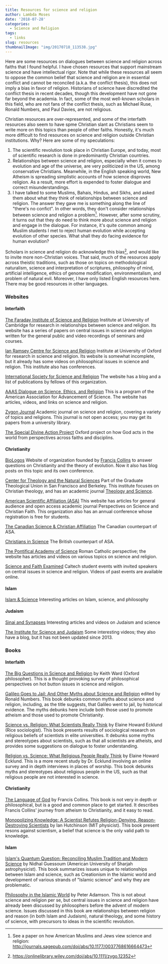 ```yaml
---
title: Resources for science and religion
author: Lambda Moses
date: '2018-07-28'
categories:
  - Science and Religion
tags:
  - links
slug: resources
thumbnailImage: "img/20170718_113538.jpg"
---
```


Here are some resources on dialogues between science and religion across faiths that I found helpful. I have chosen resources that support mainstream science and have intellectual rigor. Note that while these resources all seem to oppose the common belief that science and religion are in essential conflict and cannot be reconciled (a.k.a. the conflict thesis), this does not imply a bias in favor of religion. Historians of science have discredited the conflict thesis in recent decades, though this development have not gone far beyond the academia. In fact, some of the most well-known scholars in this field, who are not fans of the conflict thesis, such as Michael Ruse, Ronald Numbers, and Paul Davies, are not religious.

Christian resources are over-represented, and some of the interfaith resources also seem to have spme Christian slant as Christians seem to write more on this topics than people of other faiths. Honestly, it's much more difficult to find resources on science and religion outside Christian institutions. Why? Here are some of my speculations:

1. The scientific revolution took place in Christian Europe, and today, most of scientific research is done in predominantly Christian countries.
2. Relationships between science and religion, especially when it comes to evolution and age of the universe, are very politicized in the US, among conservative Christians. Meanwhile, in the English speaking world, New Atheism is spreading simplistic accounts of how science disproves religion. As a result, more effort is expended to foster dialogue and correct misunderstandings. 
3. I have talked to some Muslims, Bahais, Hindus, and Sikhs, and asked them about what they think of relationships between science and religion. The answer they gave me is something along the line of "there's no confict". In other words, they don't consider relationships between science and religion a problem[^1]. However, after some scrutiny, it turns out that they do need to think more about science and religion and engage in the dialogue. For instance, it's quite common among Muslim students I met to reject human evolution while accepting evolution of other species. What shall they do facing evidence for human evolution? 

Scholars in science and religion do acknowledge this bias[^2], and would like to invite more non-Christian voices. That said, much of the resources apply across theistic traditions, such as those on topics on methodological naturalism, science and interpretation of scriptures, philosophy of mind, artificial intelligence, ethics of genome modification, environmentalism, and problem of natural evil. Moreover, I have only listed English resources here. There may be good resources in other languages.

### Websites
#### Interfaith
[The Faraday Institute of Science and Religion](http://www.faraday.st-edmunds.cam.ac.uk) Institute at University of Cambridge for research in relationships between science and religion. Its website has a series of papers on central issues in science and religion written for the general public and video recordings of seminars and courses. 

[Ian Ramsey Centre for Science and Religion](https://www.ianramseycentre.info) Institute at University of Oxford for research in science and religion. Its website is somewhat incomplete, but it already has some videos on philosophical issues in science and religion. This institute also has conferences.

[International Society for Science and Religion](https://www.issr.org.uk) The website has a blog and a list of publications by fellows of this organization.

[AAAS Dialogue on Science, Ethics, and Religion](https://www.aaas.org/page/doser-resources) This is a program of the American Association for Advancement of Science. The website has articles, videos, and links on science and religion.

[Zygon Journal](http://zygonjournal.org) Academic journal on science and religion, covering a variety of topics and religions. This journal is not open access; you may get its papers from a university library.

[The Special Divine Action Project](https://sda.bodleian.ox.ac.uk/sda/#!/?section=1&bucket=1&tab=1) Oxford project on how God acts in the world from perspectives across faiths and disciplins.

#### Christianity
[BioLogos](https://biologos.org) Website of organization founded by [Francis Collins](https://www.nih.gov/about-nih/who-we-are/nih-director) to answer questions on Christianity and the theory of evolution. Now it also has blog posts on this topic and its own conference.

[Center for Theology and the Natural Sciences](http://www.ctns.org/index.html) Part of the Graduate Theological Union in San Francisco and Berkeley. This institute focuses on Christian theology, and has an academic journal [Theology and Science](https://www.tandfonline.com/toc/rtas20/current). 

[American Scientific Affiliation (ASA)](https://network.asa3.org/default.aspx) This website has articles for general audience and open access academic journal Perspectives on Science and Christian Faith. This organization also has an annual conference whose registration is free for students.

[The Canadian Science & Christian Affiliation](http://csca.ca) The Canadian counterpart of ASA.

[Christians in Science](http://www.cis.org.uk/resources/articles-talks-and-links/) The British counterpart of ASA.

[The Pontifical Academy of Science](http://www.pas.va/content/accademia/en.html) Roman Catholic perspective; the website has articles and videos on various topics on science and religion.

[Science and Faith Examined](http://www.scienceandfaithexamined.org) Caltech student events with invited speakers on central issues in science and religion. Videos of past events are available online.

#### Islam
[Islam & Science](http://islam-science.net) Interesting articles on Islam, science, and philosophy

#### Judaism
[Sinai and Synapses](http://sinaiandsynapses.org) Interesting articles and videos on Judaism and science

[The Institute for Science and Judaism](http://www.scienceandjudaism.org) Some interesting videos; they also have a blog, but it has not been updated since 2013.

### Books
#### Interfaith
[The Big Questions in Science and Religion](https://www.goodreads.com/book/show/3359136-the-big-questions-in-science-and-religion) by Keith Ward (Oxford philosopher). This is a thought provoking survey of philosophical perspectives on hot button issues in science and religion.

[Galileo Goes to Jail: And Other Myths about Science and Religion](https://www.goodreads.com/book/show/5543495-galileo-goes-to-jail) edited by Ronald Numbers. This book debunks common myths about science and religion, including, as the title suggests, that Galileo went to jail, by historical evidence. The myths debunks here include both those used to promote atheism and those used to promote Christianity.

[Science vs. Religion: What Scientists Really Think](https://www.goodreads.com/book/show/8044086-science-vs-religion) by Elaine Howard Ecklund (Rice sociologist). This book presents results of sociological research on religious beliefs of scientists in elite universities. It debunks some myths and stereotypes about scientists, such as that all scientists are atheists, and provides some suggestions on dialogue to foster understanding.

[Religion vs. Science: What Religious People Really Think](https://www.goodreads.com/book/show/34371262-religion-vs-science) by Elaine Howard Ecklund. This is a more recent study by Dr. Ecklund involving an online survey and in depth interviews in places of worship. This book debunks myths and stereotypes about religious people in the US, such as that religious people are not interested in science. 

#### Christianity
[The Language of God](https://www.goodreads.com/book/show/35506.The_Language_of_God) by Francis Collins. This book is not very in depth or philosophical, but is a good and common place to get started. It describes Francis Collins' journey from atheism to Christianity, and it easy to read.

[Monopolizing Knowledge: A Scientist Refutes Religion-Denying, Reason-Destroying Scientists](https://www.goodreads.com/book/show/13171530-monopolizing-knowledge) by Ian Hutchinson (MIT physicist). This book present resons against scientism, a belief that science is the only valid path to knowledge.

#### Islam
[Islam's Quantum Question: Reconciling Muslim Tradition and Modern Science](https://www.goodreads.com/book/show/8614056-islam-s-quantum-question) by Nidhal Guessoum (American University of Sharjah astrophysicist). This book summarizes issues unique to relationships between Islam and science, such as Creationism in the Islamic world and development of various strands of "Islamic science" and why they are problematic. 

[Philosophy in the Islamic World](https://www.goodreads.com/book/show/29940298-philosophy-in-the-islamic-world) by Peter Adamson. This is not about science and religion per se, but central issues in science and religion have already been discussed by philosophers before the advent of modern science. Issues discussed in this book are relationships between religion and reason (in both Islam and Judaism), natural theology, and some history of science, with precursors to ideas in the scientific revolution.

[^1]: See a paper on how American Muslims and Jews view science and religion: http://journals.sagepub.com/doi/abs/10.1177/0037768616664473
[^2]: https://onlinelibrary.wiley.com/doi/abs/10.1111/zygo.12352